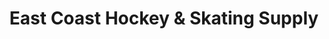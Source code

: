 ---
title: "East Coast Hockey & Skating Supply"
url: /rockville/east-coast-hockey-and-skating-supply/
shop: sports
---